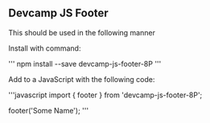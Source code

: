 ## Devcamp JS Footer

This should be used in the following manner

Install with command:

'''
npm install --save devcamp-js-footer-8P
'''

Add to a JavaScript with the following code:

'''javascript
import { footer } from 'devcamp-js-footer-8P';

footer('Some Name');
'''